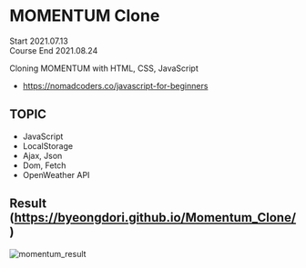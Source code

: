 # MOMENTUM Clone
Start 2021.07.13  
Course End 2021.08.24

Cloning MOMENTUM with HTML, CSS, JavaScript
- https://nomadcoders.co/javascript-for-beginners

## TOPIC
- JavaScript
- LocalStorage
- Ajax, Json
- Dom, Fetch
- OpenWeather API

## Result (https://byeongdori.github.io/Momentum_Clone/)
![momentum_result](https://user-images.githubusercontent.com/33740149/149489377-57c07de8-698a-4930-a8fc-a778bd0c3d93.png)
